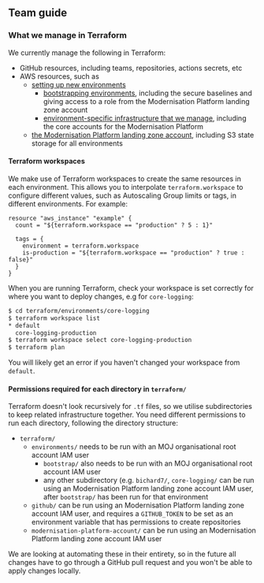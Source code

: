 ## Team guide

### What we manage in Terraform

We currently manage the following in Terraform:

- GitHub resources, including teams, repositories, actions secrets, etc
- AWS resources, such as
  - [setting up new environments](https://github.com/ministryofjustice/modernisation-platform/tree/main/terraform/environments)
    - [bootstrapping environments](https://github.com/ministryofjustice/modernisation-platform/tree/main/terraform/environments/bootstrap), including the secure baselines and giving access to a role from the Modernisation Platform landing zone account
    - [environment-specific infrastructure that we manage](https://github.com/ministryofjustice/modernisation-platform/tree/main/terraform/environments), including the core accounts for the Modernisation Platform
  - [the Modernisation Platform landing zone account](https://github.com/ministryofjustice/modernisation-platform/tree/main/terraform/modernisation-platform-account), including S3 state storage for all environments

#### Terraform workspaces

We make use of Terraform workspaces to create the same resources in each environment. This allows you to interpolate `terraform.workspace` to configure different values, such as Autoscaling Group limits or tags, in different environments. For example:

```
resource "aws_instance" "example" {
  count = "${terraform.workspace == "production" ? 5 : 1}"

  tags = {
    environment = terraform.workspace
    is-production = "${terraform.workspace == "production" ? true : false}"
  }
}
```

When you are running Terraform, check your workspace is set correctly for where you want to deploy changes, e.g for `core-logging`:

```bash
$ cd terraform/environments/core-logging
$ terraform workspace list
* default
  core-logging-production
$ terraform workspace select core-logging-production
$ terraform plan
```

You will likely get an error if you haven't changed your workspace from `default`.

#### Permissions required for each directory in `terraform/`

Terraform doesn't look recursively for `.tf` files, so we utilise subdirectories to keep related infrastructure together. You need different permissions to run each directory, following the directory structure:

- `terraform/`
  - `environments/` needs to be run with an MOJ organisational root account IAM user
    - `bootstrap/` also needs to be run with an MOJ organisational root account IAM user
    - any other subdirectory (e.g. `bichard7/`, `core-logging/` can be run using an Modernisation Platform landing zone account IAM user, after `bootstrap/` has been run for that environment
  - `github/` can be run using an Modernisation Platform landing zone account IAM user, and requires a `GITHUB_TOKEN` to be set as an environment variable that has permissions to create repositories
  - `modernisation-platform-account/` can be run using an Modernisation Platform landing zone account IAM user

We are looking at automating these in their entirety, so in the future all changes have to go through a GitHub pull request and you won't be able to apply changes locally.
